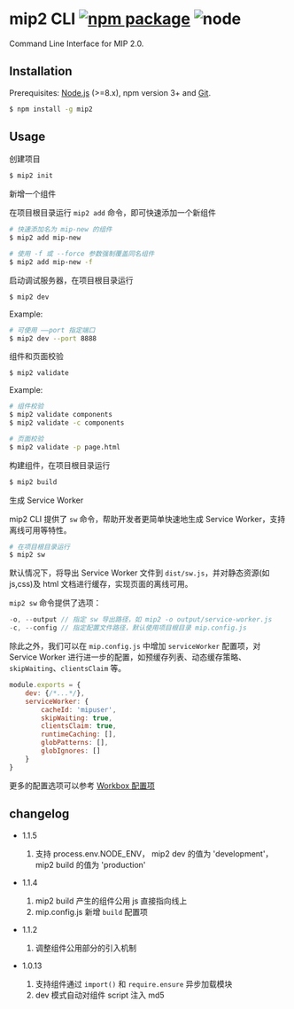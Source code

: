 # mip2 CLI [![npm package](https://img.shields.io/npm/v/mip2.svg)](https://www.npmjs.com/package/mip2) ![node](https://img.shields.io/node/v/mip2.svg)


Command Line Interface for MIP 2.0.

## Installation

Prerequisites: [Node.js](https://nodejs.org/en/) (>=8.x), npm version 3+ and [Git](https://git-scm.com/).

``` bash
$ npm install -g mip2
```

## Usage

创建项目

``` bash
$ mip2 init
```

新增一个组件

在项目根目录运行 `mip2 add` 命令，即可快速添加一个新组件

```bash
# 快速添加名为 mip-new 的组件
$ mip2 add mip-new

# 使用 -f 或 --force 参数强制覆盖同名组件
$ mip2 add mip-new -f
```

启动调试服务器，在项目根目录运行

``` bash
$ mip2 dev
```

Example:

``` bash
# 可使用 ——port 指定端口
$ mip2 dev --port 8888
```

组件和页面校验

``` bash
$ mip2 validate
```

Example:

``` bash
# 组件校验
$ mip2 validate components
$ mip2 validate -c components

# 页面校验
$ mip2 validate -p page.html
```

构建组件，在项目根目录运行

``` bash
$ mip2 build
```

生成 Service Worker

mip2 CLI 提供了 `sw` 命令，帮助开发者更简单快速地生成 Service Worker，支持离线可用等特性。

``` bash
# 在项目根目录运行
$ mip2 sw
```

默认情况下，将导出 Service Worker 文件到 `dist/sw.js`，并对静态资源(如 js,css)及 html 文档进行缓存，实现页面的离线可用。

`mip2 sw` 命令提供了选项：

``` javascript
-o, --output // 指定 sw 导出路径，如 mip2 -o output/service-worker.js
-c, --config // 指定配置文件路径，默认使用项目根目录 mip.config.js
```

除此之外，我们可以在 `mip.config.js` 中增加 `serviceWorker` 配置项，对 Service Worker 进行进一步的配置，如预缓存列表、动态缓存策略、`skipWaiting`、`clientsClaim` 等。

``` javascript
module.exports = {
    dev: {/*...*/},
    serviceWorker: {
        cacheId: 'mipuser',
        skipWaiting: true,
        clientsClaim: true,
        runtimeCaching: [],
        globPatterns: [],
        globIgnores: []
    }
}
```

更多的配置选项可以参考 [Workbox 配置项](https://developers.google.com/web/tools/workbox/modules/workbox-build#generateswstring_mode)

## changelog

- 1.1.5
    1. 支持 process.env.NODE_ENV， mip2 dev 的值为 'development'，mip2 build 的值为 'production'

- 1.1.4
    1. mip2 build 产生的组件公用 js 直接指向线上
    2. mip.config.js 新增 `build` 配置项

- 1.1.2
    1. 调整组件公用部分的引入机制

- 1.0.13
    1. 支持组件通过 `import()` 和 `require.ensure` 异步加载模块
    2. dev 模式自动对组件 script 注入 md5

